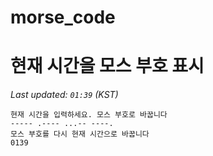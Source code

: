 # morse_code
# 현재 시간을 모스 부호 표시
<!-- MORSE_TIME_START -->
_Last updated: `01:39` (KST)_

```
현재 시간을 입력하세요. 모스 부호로 바꿉니다
----- .---- ...-- ----.
모스 부호를 다시 현재 시간으로 바꿉니다
0139
```
<!-- MORSE_TIME_END -->
